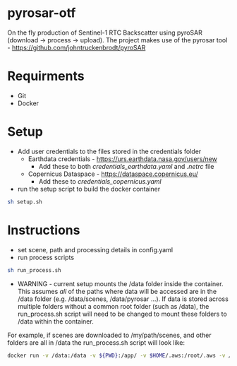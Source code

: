 # pyrosar-otf
On the fly production of Sentinel-1 RTC Backscatter using pyroSAR (download -> process -> upload). The project makes use of the pyrosar tool - https://github.com/johntruckenbrodt/pyroSAR

# Requirments
- Git
- Docker

# Setup
- Add user credentials to the files stored in the credentials folder
    - Earthdata credentials - https://urs.earthdata.nasa.gov/users/new
        - Add these to both *credentials_earthdata.yaml* and *.netrc* file
    - Copernicus Dataspace - https://dataspace.copernicus.eu/
        - Add these to *credentials_copernicus.yaml*
- run the setup script to build the docker container
```bash
sh setup.sh
```

# Instructions
- set scene, path and processing details in config.yaml
- run process scripts
```bash
sh run_process.sh
```
- WARNING - current setup mounts the /data folder inside the container. This assumes *all* of the paths where data will be accessed are in the /data folder (e.g. /data/scenes, /data/pyrosar ...). If data is stored across multiple folders without a common root folder (such as /data), the run_process.sh script will need to be changed to mount these folders to /data within the container. 

For example, if scenes are downloaded to /my/path/scenes, and other folders are all in /data the run_process.sh script will look like:
```bash
docker run -v /data:/data -v ${PWD}:/app/ -v $HOME/.aws:/root/.aws -v /my/path/scenes:/my/path/scenes -it pyrosar
```